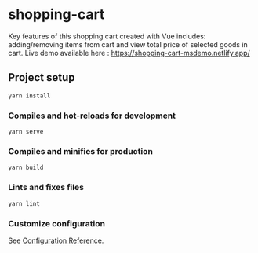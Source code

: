 # shopping-cart
Key features of this shopping cart created with Vue includes: adding/removing items from cart and view total price of selected goods in cart. Live demo available here : https://shopping-cart-msdemo.netlify.app/

## Project setup
```
yarn install
```

### Compiles and hot-reloads for development
```
yarn serve
```

### Compiles and minifies for production
```
yarn build
```

### Lints and fixes files
```
yarn lint
```

### Customize configuration
See [Configuration Reference](https://cli.vuejs.org/config/).
